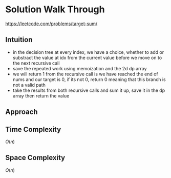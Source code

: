 # Solution Walk Through
https://leetcode.com/problems/target-sum/

## Intuition
- in the decision tree at every index, we have a choice, whether to add or substract the value at idx from the current value before we move on to the next recursive call
- save the repeated work using memoization and the 2d dp array
- we will return 1 from the recursive call is we have reached the end of nums and our target is 0, if its not 0, return 0 meaning that this branch is not a valid path
- take the results from both recursive calls and sum it up, save it in the dp array then return the value

## Approach

## Time Complexity
$O(n)$

## Space Complexity
$O(n)$



